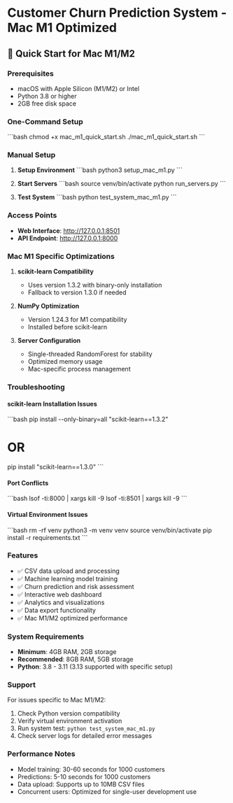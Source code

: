 # Customer Churn Prediction System - Mac M1 Optimized

## 🚀 Quick Start for Mac M1/M2

### Prerequisites
- macOS with Apple Silicon (M1/M2) or Intel
- Python 3.8 or higher
- 2GB free disk space

### One-Command Setup
\`\`\`bash
chmod +x mac_m1_quick_start.sh
./mac_m1_quick_start.sh
\`\`\`

### Manual Setup

1. **Setup Environment**
\`\`\`bash
python3 setup_mac_m1.py
\`\`\`

2. **Start Servers**
\`\`\`bash
source venv/bin/activate
python run_servers.py
\`\`\`

3. **Test System**
\`\`\`bash
python test_system_mac_m1.py
\`\`\`

### Access Points
- **Web Interface**: http://127.0.0.1:8501
- **API Endpoint**: http://127.0.0.1:8000

### Mac M1 Specific Optimizations

1. **scikit-learn Compatibility**
   - Uses version 1.3.2 with binary-only installation
   - Fallback to version 1.3.0 if needed

2. **NumPy Optimization**
   - Version 1.24.3 for M1 compatibility
   - Installed before scikit-learn

3. **Server Configuration**
   - Single-threaded RandomForest for stability
   - Optimized memory usage
   - Mac-specific process management

### Troubleshooting

#### scikit-learn Installation Issues
\`\`\`bash
pip install --only-binary=all "scikit-learn==1.3.2"
# OR
pip install "scikit-learn==1.3.0"
\`\`\`

#### Port Conflicts
\`\`\`bash
lsof -ti:8000 | xargs kill -9
lsof -ti:8501 | xargs kill -9
\`\`\`

#### Virtual Environment Issues
\`\`\`bash
rm -rf venv
python3 -m venv venv
source venv/bin/activate
pip install -r requirements.txt
\`\`\`

### Features

- ✅ CSV data upload and processing
- ✅ Machine learning model training
- ✅ Churn prediction and risk assessment
- ✅ Interactive web dashboard
- ✅ Analytics and visualizations
- ✅ Data export functionality
- ✅ Mac M1/M2 optimized performance

### System Requirements

- **Minimum**: 4GB RAM, 2GB storage
- **Recommended**: 8GB RAM, 5GB storage
- **Python**: 3.8 - 3.11 (3.13 supported with specific setup)

### Support

For issues specific to Mac M1/M2:
1. Check Python version compatibility
2. Verify virtual environment activation
3. Run system test: `python test_system_mac_m1.py`
4. Check server logs for detailed error messages

### Performance Notes

- Model training: 30-60 seconds for 1000 customers
- Predictions: 5-10 seconds for 1000 customers
- Data upload: Supports up to 10MB CSV files
- Concurrent users: Optimized for single-user development use
